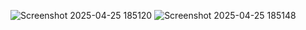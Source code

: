 ![Screenshot 2025-04-25 185120](https://github.com/user-attachments/assets/4e2a6ed1-90a7-4f7f-9627-0dacf3ff65f1)
![Screenshot 2025-04-25 185148](https://github.com/user-attachments/assets/6a32a91a-b24d-476b-a0a7-bef9294c8262)

